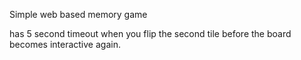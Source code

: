 Simple web based memory game

has 5 second timeout when you flip the second tile before the board becomes interactive again.


